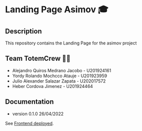 # Landing Page Asimov 🎓

## Description
This repository contains the Landing Page for the asimov project

## Team TotemCrew 👨‍💻
* Alejandro Quiros Medrano Jacobo - U201924161
* Yordy Rolando Mochcco Atauje - U201923959
* Julio Alexander Salazar Zapata - U202017572
* Heber Cordova Jimenez - U201924464

## Documentation
* version 0.1.0 26/04/2022

See [Frontend deployed](https://asimov-agile-202202.web.app/).

